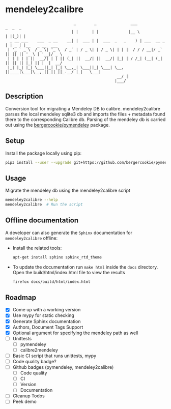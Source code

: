 # mendeley2calibre

```
                              _        _               ___              _  _  _
                             | |      | |             |__ \            | |(_)| |
  _ __ ___    ___  _ __    __| |  ___ | |  ___  _   _    ) | ___  __ _ | | _ | |__   _ __  ___
 | '_ ` _ \  / _ \| '_ \  / _` | / _ \| | / _ \| | | |  / / / __|/ _` || || || '_ \ | '__|/ _ \
 | | | | | ||  __/| | | || (_| ||  __/| ||  __/| |_| | / /_| (__| (_| || || || |_) || |  |  __/
 |_| |_| |_| \___||_| |_| \__,_| \___||_| \___| \__, ||____|\___|\__,_||_||_||_.__/ |_|   \___|
                                                 __/ |
                                                |___/
```


## Description

Conversion tool for migrating a Mendeley DB to calibre. mendeley2calibre parses
the local mendeley sqlite3 db and imports the files + metadata found there to
the corresponding Calibre db. Parsing of the mendeley db is carried out using
the [bergercookie/pymendeley](https://github.com/bergercookie/pymendeley)
package.

## Setup

Install the package locally using pip:
  ```sh
  pip3 install --user --upgrade git+https://github.com/bergercookie/pymendeley
  ```

## Usage

Migrate the mendeley db using the mendeley2calibre script

  ```sh
  mendeley2calibre --help
  mendeley2calibre  # Run the script
  ```

## Offline documentation

A developer can also generate the `Sphinx` documentation for `mendeley2calibre` offline:

- Install the related tools:

  ```sh
  apt-get install sphinx sphinx_rtd_theme
  ```
- To update the documentation run `make html` inside the `docs` directory.
    Open the build/html/index.html file to view the results

  ```sh
  firefox docs/build/html/index.html
  ```


## Roadmap

- [X] Come up with a working version
- [X] Use mypy for static checking
- [X] Generate Sphinx documentation
- [X] Authors, Document Tags Support
- [X] Optional argument for specifying the mendeley path as well
- [ ] Unittests
  - [ ] pymendeley
  - [ ] calibre2mendeley
- [ ] Basic CI script that runs unittests, mypy
- [ ] Code quality badge?
- [ ] Github badges (pymendeley, mendeley2calibre)
  - [ ] Code quality
  - [ ] CI
  - [ ] Version
  - [ ] Documentation
- [ ] Cleanup Todos
- [ ] Peek demo
